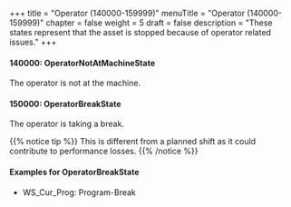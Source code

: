+++
title = "Operator (140000-159999)"
menuTitle = "Operator (140000-159999)"
chapter = false
weight = 5
draft = false
description = "These states represent that the asset is stopped because of operator related issues."
+++


#### 140000: OperatorNotAtMachineState

The operator is not at the machine. 

#### 150000: OperatorBreakState

The operator is taking a break. 

{{% notice tip %}}
This is different from a planned shift as it could contribute to performance losses. 
{{% /notice %}}

#### Examples for OperatorBreakState

- WS_Cur_Prog: Program-Break

